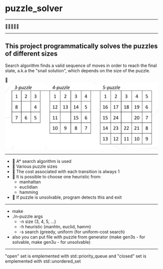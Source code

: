 # puzzle_solver
---
🧩🧩🧩🧩🧩

---
## This project programmatically solves the puzzles of different sizes

Search algorithm finds a valid sequence of moves in order to reach the
final state, a.k.a the "snail solution", which depends on the size of the puzzle.

🐌 
![Image snail_position](https://github.com/bchelste/puzzle_solver/blob/main/additional/snail_position.png)

---
- 🔹 A* search algorithm is used
- 🔹 Various puzzle sizes
- 🔹 The cost associated with each transition is always 1
- 🔹 It is possible to choose one heuristic from:
    - manhattan
    - euclidian
    - hamming
- 🔹 If puzzle is unsolvable, program detects this and exit

---

- make
- ./n-puzzle args
    - -n size (3, 4, 5, ...)
    - -h heuristic (manhtn, euclid, hamm)
    - -s search (greedy, uniform (for uniform-cost search)
 - also you can put file with puzzle from generator (make gen3s - for solvable, make gen3u - for unsolvable)

---
"open" set is emplemented with std::priority_queue and "closed" set is emplemented with std::unordered_set

